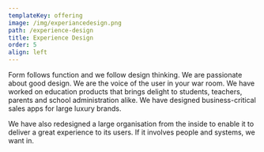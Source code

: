 ```yaml
---
templateKey: offering
image: /img/experiancedesign.png
path: /experience-design
title: Experience Design
order: 5
align: left
---
```

Form follows function and we follow design thinking. We are passionate about good design. We are the voice of the user in your war room. We have worked on education products that brings delight to students, teachers, parents and school administration alike. We have designed business-critical sales apps for large luxury brands. 

We have also redesigned a large  organisation from the inside to enable it to deliver a great experience to its users. If it involves people and systems, we want in.
